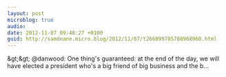 ```yaml
---
layout: post
microblog: true
audio: 
date: 2012-11-07 09:48:27 +0100
guid: http://samdeane.micro.blog/2012/11/07/t266099785788968960.html
---
```

&amp;gt;&amp;gt; @danwood: One thing's guaranteed: at the end of the day, we will have elected a president who's a big friend of big business and the b...
